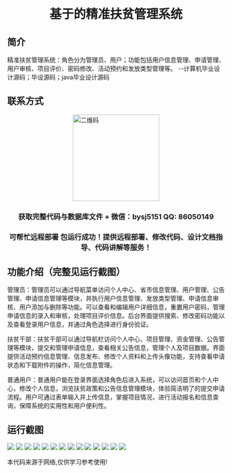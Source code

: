 <p><h1 align="center">基于的精准扶贫管理系统</h1></p>

## 简介
精准扶贫管理系统：角色分为管理员、用户；功能包括用户信息管理、申请管理、用户审核、项目评价、密码修改、活动预约和发放类型管理等。    --计算机毕业设计源码；毕设源码；java毕业设计源码


## 联系方式
<img src="https://bs-1329754181.cos.ap-shanghai.myqcloud.com/wx.jpg" alt="二维码" style="display: block; margin: 0 auto;" width="200px">
<p><h3 align="center">获取完整代码与数据库文件 + 微信：bysj5151 QQ: 86050149</h3></p>
<p><h3 align="center">可帮忙远程部署 包运行成功！提供远程部署、修改代码、设计文档指导、代码讲解等服务！</h3></p>

## 功能介绍（完整见运行截图）
管理员：管理员可以通过导航菜单访问个人中心、省市信息管理、用户管理、公告管理、申请信息管理等模块，并执行用户信息管理、发放类型管理、申请信息审核、用户添加与删除等功能。可以查看和编辑用户详细信息，重置用户密码，管理申请信息的录入和审核，处理项目评价信息。后台界面提供搜索、修改密码功能以及查看登录用户信息，并通过角色选择进行身份验证。

扶贫干部：扶贫干部可以通过导航栏访问个人中心、项目管理、资金管理、公告管理等模块，提交和管理申请信息，查看相关公告信息，管理个人及项目数据。界面提供活动预约信息管理、信息发布、修改个人资料和上传头像功能，支持查看申请状态和下载附件的操作，简化信息管理。

普通用户：普通用户能在登录界面选择角色后进入系统，可以访问首页和个人中心，修改个人信息，浏览扶贫政策和公告信息管理模块，体验简洁明了的提交申请流程。用户可通过表单输入并上传信息，掌握项目情况，进行活动报名和信息查询，保障系统的实用性和用户便利性。


## 运行截图
![](https://bs-1329754181.cos.ap-shanghai.myqcloud.com/ssm/PrecisePovertyAlleviationManagementSystem/img/001.jpg)
![](https://bs-1329754181.cos.ap-shanghai.myqcloud.com/ssm/PrecisePovertyAlleviationManagementSystem/img/002.jpg)
![](https://bs-1329754181.cos.ap-shanghai.myqcloud.com/ssm/PrecisePovertyAlleviationManagementSystem/img/003.jpg)
![](https://bs-1329754181.cos.ap-shanghai.myqcloud.com/ssm/PrecisePovertyAlleviationManagementSystem/img/004.jpg)
![](https://bs-1329754181.cos.ap-shanghai.myqcloud.com/ssm/PrecisePovertyAlleviationManagementSystem/img/005.jpg)
![](https://bs-1329754181.cos.ap-shanghai.myqcloud.com/ssm/PrecisePovertyAlleviationManagementSystem/img/006.jpg)
![](https://bs-1329754181.cos.ap-shanghai.myqcloud.com/ssm/PrecisePovertyAlleviationManagementSystem/img/007.jpg)
![](https://bs-1329754181.cos.ap-shanghai.myqcloud.com/ssm/PrecisePovertyAlleviationManagementSystem/img/008.jpg)
![](https://bs-1329754181.cos.ap-shanghai.myqcloud.com/ssm/PrecisePovertyAlleviationManagementSystem/img/009.jpg)
![](https://bs-1329754181.cos.ap-shanghai.myqcloud.com/ssm/PrecisePovertyAlleviationManagementSystem/img/010.jpg)
![](https://bs-1329754181.cos.ap-shanghai.myqcloud.com/ssm/PrecisePovertyAlleviationManagementSystem/img/011.jpg)
![](https://bs-1329754181.cos.ap-shanghai.myqcloud.com/ssm/PrecisePovertyAlleviationManagementSystem/img/012.jpg)
![](https://bs-1329754181.cos.ap-shanghai.myqcloud.com/ssm/PrecisePovertyAlleviationManagementSystem/img/013.jpg)
![](https://bs-1329754181.cos.ap-shanghai.myqcloud.com/ssm/PrecisePovertyAlleviationManagementSystem/img/014.jpg)

<p>本代码来源于网络,仅供学习参考使用!</p>
